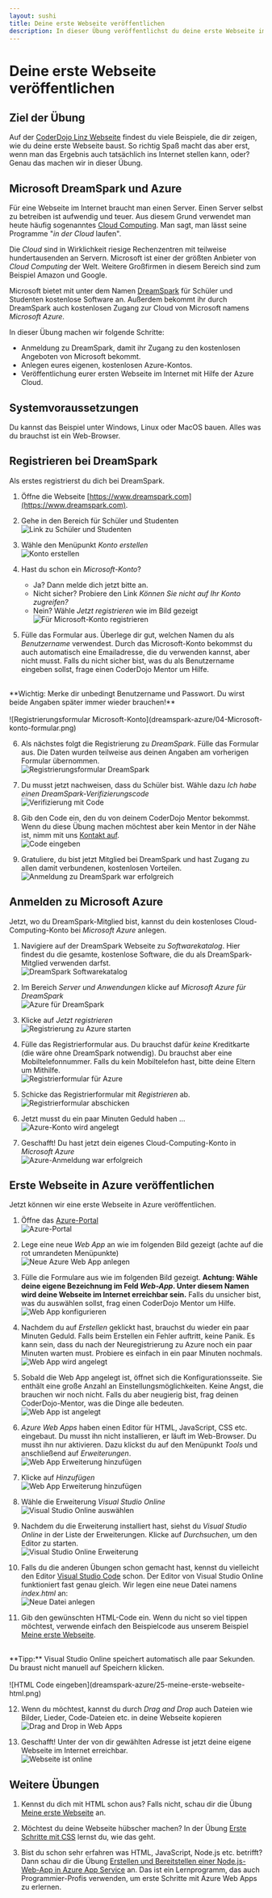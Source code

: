 ```yaml
---
layout: sushi
title: Deine erste Webseite veröffentlichen
description: In dieser Übung veröffentlichst du deine erste Webseite im Internet 
---
```


# Deine erste Webseite veröffentlichen

## Ziel der Übung

Auf der [CoderDojo Linz Webseite](/infos/uebungsbeispiele.html) findest du viele Beispiele, die dir zeigen, wie du deine erste Webseite baust. So richtig Spaß macht das aber erst, wenn man das Ergebnis auch tatsächlich ins Internet stellen kann, oder? Genau das machen wir in dieser Übung. 

## Microsoft DreamSpark und Azure 

Für eine Webseite im Internet braucht man einen Server. Einen Server selbst zu betreiben ist aufwendig und teuer. Aus diesem Grund verwendet man heute häufig sogenanntes [Cloud Computing](https://de.wikipedia.org/wiki/Cloud_Computing). Man sagt, man lässt seine Programme "*in der Cloud* laufen".

Die *Cloud* sind in Wirklichkeit riesige Rechenzentren mit teilweise hundertausenden an Servern. Microsoft ist einer der größten Anbieter von *Cloud Computing* der Welt. Weitere Großfirmen in diesem Bereich sind zum Beispiel Amazon und Google.

Microsoft bietet mit unter dem Namen [DreamSpark](https://www.dreamspark.com/) für Schüler und Studenten kostenlose Software an. Außerdem bekommt ihr durch DreamSpark auch kostenlosen Zugang zur Cloud von Microsoft namens *Microsoft Azure*.

In dieser Übung machen wir folgende Schritte:

* Anmeldung zu DreamSpark, damit ihr Zugang zu den kostenlosen Angeboten von Microsoft bekommt.
* Anlegen eures eigenen, kostenlosen Azure-Kontos.
* Veröffentlichung eurer ersten Webseite im Internet mit Hilfe der Azure Cloud. 

## Systemvoraussetzungen

Du kannst das Beispiel unter Windows, Linux oder MacOS bauen. Alles was du brauchst ist ein Web-Browser.
 
## Registrieren bei DreamSpark

Als erstes registrierst du dich bei DreamSpark.

1. Öffne die Webseite [https://www.dreamspark.com](https://www.dreamspark.com).

2. Gehe in den Bereich für Schüler und Studenten<br/>
![Link zu Schüler und Studenten](dreamspark-azure/01-link-schueler-studenten.png)

3. Wähle den Menüpunkt *Konto erstellen*<br/>
![Konto erstellen](dreamspark-azure/02-konto-erstellen.png)

4. Hast du schon ein *Microsoft-Konto*?
   * Ja? Dann melde dich jetzt bitte an.
   * Nicht sicher? Probiere den Link *Können Sie nicht auf Ihr Konto zugreifen?*
   * Nein? Wähle *Jetzt registrieren* wie im Bild gezeigt<br/>
![Für Microsoft-Konto registrieren](dreamspark-azure/03-Microsoft-konto-erstellen.png)

5. Fülle das Formular aus. Überlege dir gut, welchen Namen du als *Benutzername* verwendest. Durch das Microsoft-Konto bekommst du auch automatisch eine Emailadresse, die du verwenden kannst, aber nicht musst. Falls du nicht sicher bist, was du als Benutzername eingeben sollst, frage einen CoderDojo Mentor um Hilfe.<br/>
<br/>
**Wichtig: Merke dir unbedingt Benutzername und Passwort. Du wirst beide Angaben später immer wieder brauchen!**<br/>
<br/>
![Registrierungsformular Microsoft-Konto](dreamspark-azure/04-Microsoft-konto-formular.png)

6. Als nächstes folgt die Registrierung zu *DreamSpark*. Fülle das Formular aus. Die Daten wurden teilweise aus deinen Angaben am vorherigen Formular übernommen.<br/>
![Registrierungsformular DreamSpark](dreamspark-azure/05-bestaetigungs-formular.png)

7. Du musst jetzt nachweisen, dass du Schüler bist. Wähle dazu *Ich habe einen DreamSpark-Verifizierungscode*<br/>
![Verifizierung mit Code](dreamspark-azure/06-bestaetigungscode-eingeben.png)

8. Gib den Code ein, den du von deinem CoderDojo Mentor bekommst. Wenn du diese Übung machen möchtest aber kein Mentor in der Nähe ist, nimm mit uns [Kontakt auf](/kontakt.html).<br/>
![Code eingeben](dreamspark-azure/07-bestaetigungscode-eingeben.png)

9. Gratuliere, du bist jetzt Mitglied bei DreamSpark und hast Zugang zu allen damit verbundenen, kostenlosen Vorteilen.<br/>
![Anmeldung zu DreamSpark war erfolgreich](dreamspark-azure/08-herzlichen-glueckwunsch.png)

## Anmelden zu Microsoft Azure

Jetzt, wo du DreamSpark-Mitglied bist, kannst du dein kostenloses Cloud-Computing-Konto bei *Microsoft Azure* anlegen.

1. Navigiere auf der DreamSpark Webseite zu *Softwarekatalog*. Hier findest du die gesamte, kostenlose Software, die du als DreamSpark-Mitglied verwenden darfst.<br/>
![DreamSpark Softwarekatalog](dreamspark-azure/09-softwarekatalog.png)

2. Im Bereich *Server und Anwendungen* klicke auf *Microsoft Azure für DreamSpark*<br/>
![Azure für DreamSpark](dreamspark-azure/10-server-azure.png)

3. Klicke auf *Jetzt registrieren*<br/>
![Registrierung zu Azure starten](dreamspark-azure/11-azure-registrierung.png)

4. Fülle das Registrierformular aus. Du brauchst dafür *keine* Kreditkarte (die wäre ohne DreamSpark notwendig). Du brauchst aber eine Mobiltelefonnummer. Falls du kein Mobiltelefon hast, bitte deine Eltern um Mithilfe.<br/>
![Registrierformular für Azure](dreamspark-azure/12-azure-registrierformular.png)

5. Schicke das Registrierformular mit *Registrieren* ab.<br/>
![Registrierformular abschicken](dreamspark-azure/13-azure-registrierung.png)

6. Jetzt musst du ein paar Minuten Geduld haben ...<br/>
![Azure-Konto wird angelegt](dreamspark-azure/14-azure-wird-angelegt.png)

7. Geschafft! Du hast jetzt dein eigenes Cloud-Computing-Konto in *Microsoft Azure*<br/>
![Azure-Anmeldung war erfolgreich](dreamspark-azure/15-geschafft-azure-ist-angelegt.png)

## Erste Webseite in Azure veröffentlichen

Jetzt können wir eine erste Webseite in Azure veröffentlichen.

1. Öffne das [Azure-Portal](https://portal.azure.com)<br/>
![Azure-Portal](dreamspark-azure/16-azure-portal.png)

2. Lege eine neue *Web App* an wie im folgenden Bild gezeigt (achte auf die rot umrandeten Menüpunkte)<br/>
![Neue Azure Web App anlegen](dreamspark-azure/17-neue-webapp-anlegen.png)

3. Fülle die Formulare aus wie im folgenden Bild gezeigt. **Achtung: Wähle deine eigene Bezeichnung im Feld *Web-App*. Unter diesem Namen wird deine Webseite im Internet erreichbar sein.** Falls du unsicher bist, was du auswählen sollst, frag einen CoderDojo Mentor um Hilfe.<br/>
![Web App konfigurieren](dreamspark-azure/18-webapp-konfigurieren.png)

4. Nachdem du auf *Erstellen* geklickt hast, brauchst du wieder ein paar Minuten Geduld. Falls beim Erstellen ein Fehler auftritt, keine Panik. Es kann sein, dass du nach der Neuregistrierung zu Azure noch ein paar Minuten warten must. Probiere es einfach in ein paar Minuten nochmals.<br/>
![Web App wird angelegt](dreamspark-azure/18-webapp-wird-angelegt.png)

5. Sobald die Web App angelegt ist, öffnet sich die Konfigurationsseite. Sie enthält eine große Anzahl an Einstellungsmöglichkeiten. Keine Angst, die brauchen wir noch nicht. Falls du aber neugierig bist, frag deinen CoderDojo-Mentor, was die Dinge alle bedeuten.<br/>
![Web App ist angelegt](dreamspark-azure/19-webapp-ist-angelegt.png)

6. *Azure Web Apps* haben einen Editor für HTML, JavaScript, CSS etc. eingebaut. Du musst ihn nicht installieren, er läuft im Web-Browser. Du musst ihn nur aktivieren. Dazu klickst du auf den Menüpunkt *Tools* und anschließend auf *Erweiterungen*.<br/> 
![Web App Erweiterung hinzufügen](dreamspark-azure/20-erweiterung-hinzufuegen.png)

7. Klicke auf *Hinzufügen*<br/>
![Web App Erweiterung hinzufügen](dreamspark-azure/21-erweiterung-hinzufuegen.png)

8. Wähle die Erweiterung *Visual Studio Online*<br/>
![Visual Studio Online auswählen](dreamspark-azure/22-erweiterung-auswaehlen.png)

9. Nachdem du die Erweiterung installiert hast, siehst du *Visual Studio Online* in der Liste der Erweiterungen. Klicke auf *Durchsuchen*, um den Editor zu starten.<br/>
![Visual Studio Online Erweiterung](dreamspark-azure/23-vso-starten.png)

10. Falls du die anderen Übungen schon gemacht hast, kennst du vielleicht den Editor [Visual Studio Code](https://code.visualstudio.com/) schon. Der Editor von Visual Studio Online funktioniert fast genau gleich. Wir legen eine neue Datei namens *index.html* an:<br/>
![Neue Datei anlegen](dreamspark-azure/24-neue-datei.png)

11. Gib den gewünschten HTML-Code ein. Wenn du nicht so viel tippen möchtest, verwende einfach den Beispielcode aus unserem Beispiel [Meine erste Webseite](/trainingsanleitungen/web/html-meine-erste-webseite.html).<br/>
<br/>
**Tipp:** Visual Studio Online speichert automatisch alle paar Sekunden. Du braust nicht manuell auf Speichern klicken.<br/>
<br/>
![HTML Code eingeben](dreamspark-azure/25-meine-erste-webseite-html.png)

12. Wenn du möchtest, kannst du durch *Drag and Drop* auch Dateien wie Bilder, Lieder, Code-Dateien etc. in deine Webseite kopieren<br/>
![Drag and Drop in Web Apps](dreamspark-azure/26-bild-hinzufuegen.png)

13. Geschafft! Unter der von dir gewählten Adresse ist jetzt deine eigene Webseite im Internet erreichbar.<br/> 
![Webseite ist online](dreamspark-azure/27-webseite-online.png)

## Weitere Übungen

1. Kennst du dich mit HTML schon aus? Falls nicht, schau dir die Übung [Meine erste Webseite](/trainingsanleitungen/web/html-meine-erste-webseite.html) an.

2. Möchtest du deine Webseite hübscher machen? In der Übung [Erste Schritte mit CSS](/trainingsanleitungen/web/erste-schritte-mit-css.html) lernst du, wie das geht.

3. Bist du schon sehr erfahren was HTML, JavaScript, Node.js etc. betrifft? Dann schau dir die Übung [Erstellen und Bereitstellen einer Node.js-Web-App in Azure App Service](https://azure.microsoft.com/de-de/documentation/articles/web-sites-nodejs-develop-deploy-mac/) an. Das ist ein Lernprogramm, das auch Programmier-Profis verwenden, um erste Schritte mit Azure Web Apps zu erlernen.